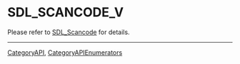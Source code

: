 # SDL_SCANCODE_V

Please refer to [SDL_Scancode](SDL_Scancode) for details.

----
[CategoryAPI](CategoryAPI), [CategoryAPIEnumerators](CategoryAPIEnumerators)

